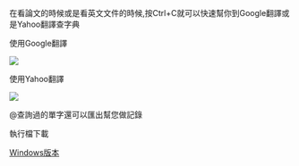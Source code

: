 在看論文的時候或是看英文文件的時候,按Ctrl+C就可以快速幫你到Google翻譯或是Yahoo翻譯查字典

使用Google翻譯

<img src="https://dl.dropboxusercontent.com/u/75986505/GitHub/PaperAss/%E8%9E%A2%E5%B9%95%E5%BF%AB%E7%85%A7%202014-03-14%20%E4%B8%8A%E5%8D%887.17.52.png" />

使用Yahoo翻譯

<img src="https://dl.dropboxusercontent.com/u/75986505/GitHub/PaperAss/%E8%9E%A2%E5%B9%95%E5%BF%AB%E7%85%A7%202014-03-14%20%E4%B8%8A%E5%8D%887.20.21.png" />

@查詢過的單字還可以匯出幫您做記錄

執行檔下載

<a href="https://dl.dropboxusercontent.com/u/75986505/GitHub/PaperAss/PaperAss.exe">Windows版本</a>


